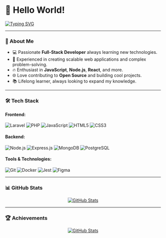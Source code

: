 # 👋 Hello World!

[![Typing SVG](https://readme-typing-svg.demolab.com?font=Fira+Code&size=22&pause=1000&color=32A852&width=435&lines=Software+Engineer;Full-Stack+Developer;Tech+Enthusiast)](https://git.io/typing-svg)

---

### 🌟 About Me
- 💻 Passionate **Full-Stack Developer** always learning new technologies.
- 🚀 Experienced in creating scalable web applications and complex problem-solving.
- 🔥 Enthusiast in **JavaScript**, **Node.js**, **React**, and more.
- 🌐 Love contributing to **Open Source** and building cool projects.
- 📚 Lifelong learner, always looking to expand my knowledge.

---

### 🛠️ Tech Stack

#### **Frontend:**
![Laravel](https://img.shields.io/badge/-Laravel-f50505?style=flat-square&logo=laravel&logoColor=e5e5e5)
![PHP](https://img.shields.io/badge/-php-1f26ed?style=flat-square&logo=Php&logoColor=e5e5e5)
![JavaScript](https://img.shields.io/badge/-JavaScript-F7DF1E?style=flat-square&logo=javascript&logoColor=black)
![HTML5](https://img.shields.io/badge/-HTML5-E34F26?style=flat-square&logo=html5&logoColor=white)
![CSS3](https://img.shields.io/badge/-CSS3-1572B6?style=flat-square&logo=css3)

#### **Backend:**
![Node.js](https://img.shields.io/badge/-Node.js-339933?style=flat-square&logo=node.js&logoColor=white)
![Express.js](https://img.shields.io/badge/-Express.js-000000?style=flat-square&logo=express&logoColor=white)
![MongoDB](https://img.shields.io/badge/-MongoDB-47A248?style=flat-square&logo=mongodb&logoColor=white)
![PostgreSQL](https://img.shields.io/badge/-PostgreSQL-336791?style=flat-square&logo=postgresql&logoColor=white)

#### **Tools & Technologies:**
![Git](https://img.shields.io/badge/-Git-F05032?style=flat-square&logo=git&logoColor=white)
![Docker](https://img.shields.io/badge/-Docker-2496ED?style=flat-square&logo=docker&logoColor=white)
![Jest](https://img.shields.io/badge/-Jest-C21325?style=flat-square&logo=jest&logoColor=white)
![Figma](https://img.shields.io/badge/-Figma-F24E1E?style=flat-square&logo=figma&logoColor=white)

---

### 📊 GitHub Stats

<div align="center">
  <a href="#">
    <img src="https://github-readme-stats.vercel.app/api?username=wellyngtombarcellos&show_icons=true&theme=radical" alt="GitHub Stats" />
  </a>
</div>


---

### 🏆 Achievements

<div align="center">
  <a href="#">
    <img src="https://github-profile-trophy.vercel.app/?username=wellyngtombarcellos&theme=radical&no-bg=true&no-frame=true&column=4&margin-w=15" alt="GitHub Stats" />
  </a>
</div>
